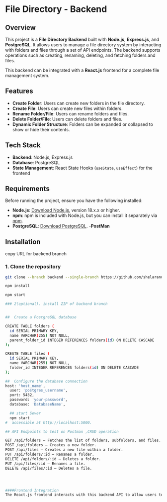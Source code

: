 # File Directory - Backend

## Overview

This project is a **File Directory Backend** built with **Node.js**, **Express.js**, and **PostgreSQL**. It allows users to manage a file directory system by interacting with folders and files through a set of API endpoints. The backend supports operations such as creating, renaming, deleting, and fetching folders and files.

This backend can be integrated with a **React.js** frontend for a complete file management system.

## Features

- **Create Folder**: Users can create new folders in the file directory.
- **Create File**: Users can create new files within folders.
- **Rename Folder/File**: Users can rename folders and files.
- **Delete Folder/File**: Users can delete folders and files.
- **Dynamic Folder Structure**: Folders can be expanded or collapsed to show or hide their contents.

## Tech Stack

- **Backend**: Node.js, Express.js
- **Database**: PostgreSQL
- **State Management**: React State Hooks (`useState`, `useEffect`) for the frontend

## Requirements

Before running the project, ensure you have the following installed:

- **Node.js**: [Download Node.js](https://nodejs.org/), version 18.x.x or higher.
- **npm**: npm is included with Node.js, but you can install it separately via [npm](https://www.npmjs.com/).
- **PostgreSQL**: [Download PostgreSQL](https://www.postgresql.org/download/).
-**PostMan**

## Installation

copy URL for  backend branch
### 1. Clone the repository
```bash
git clone --branch backend --single-branch https://github.com/shelaranuradha2024/file-directory.git

npm install

npm start

### 2(optional). install ZIP of backend branch


##  Create a PostgreSQL database 

CREATE TABLE folders (
  id SERIAL PRIMARY KEY,
  name VARCHAR(255) NOT NULL,
  parent_folder_id INTEGER REFERENCES folders(id) ON DELETE CASCADE
);

CREATE TABLE files (
  id SERIAL PRIMARY KEY,
  name VARCHAR(255) NOT NULL,
  folder_id INTEGER REFERENCES folders(id) ON DELETE CASCADE
);

##  Configure the database connection
host: 'host_name',
  user: 'postgres_username',
  port: 5432,
  password: 'your-password',
  database: 'DatabaseName',

  ## start Sever
  npm start
#  accessible at http://localhost:5000.

## API Endpoints to test on Postman ,CRUD operation

GET /api/folders — Fetches the list of folders, subfolders, and files.
POST /api/folders — Creates a new folder.
POST /api/files — Creates a new file within a folder.
PUT /api/folders/:id — Renames a folder.
DELETE /api/folders/:id — Deletes a folder.
PUT /api/files/:id — Renames a file.
DELETE /api/files/:id — Deletes a file.




####Frontend Integration
The React.js frontend interacts with this backend API to allow users to create, rename, delete, and organize folders and files. The frontend uses React State Hooks (useState, useEffect) to manage state and dynamically reflect changes without page refresh.
